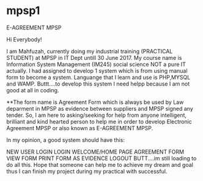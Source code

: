 # mpsp1
E-AGREEMENT MPSP

Hi Everybody!

I am Mahfuzah, currently doing my industrial training (PRACTICAL STUDENT) at MPSP in IT Dept untill 30 June 2017. My course name is Information System Management (IM245) social science NOT a pure IT actually. I had assigned to develop 1 system which is from using manual form to become a system. Languange that I learn and use is PHP,MYSQL and WAMP. Buttt....to develop this system I need helpp because I am not good at all in coding.

**The form name is Agreement Form which is always be used by Law deparment in MPSP as evidence between suppliers and MPSP signed any tender. So, I am here to asking/seeking for help from anyone intelligent, brilliant and kind hearted person to help me in order to develop Electronic Agreement MPSP or also known as E-AGREEMENT MPSP.

In my opinion, a good system should have this:

NEW USER LOGIN
LOGIN
WELCOME/HOME PAGE
AGREEMENT FORM
VIEW FORM
PRINT FORM AS EVIDENCE
LOGOUT
BUTT....im still loading to do all this. Hope that someone can help me to achieve my dream and goal thus I can finish my project during my practical with successful.
